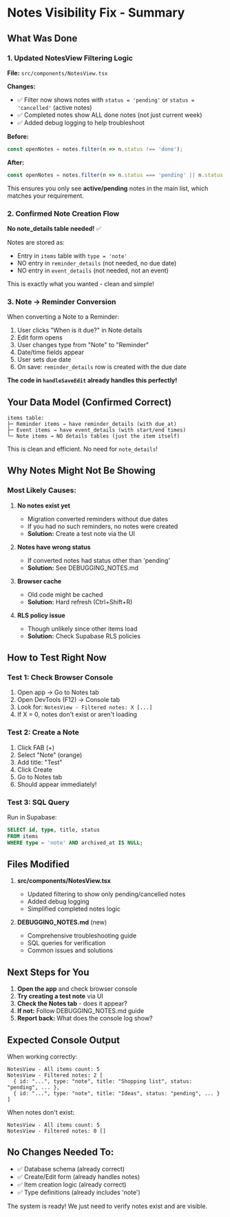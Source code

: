 # Notes Visibility Fix - Summary

## What Was Done

### 1. Updated NotesView Filtering Logic

**File:** `src/components/NotesView.tsx`

**Changes:**
- ✅ Filter now shows notes with `status = 'pending'` or `status = 'cancelled'` (active notes)
- ✅ Completed notes show ALL done notes (not just current week)
- ✅ Added debug logging to help troubleshoot

**Before:**
```typescript
const openNotes = notes.filter(n => n.status !== 'done');
```

**After:**
```typescript
const openNotes = notes.filter(n => n.status === 'pending' || n.status === 'cancelled');
```

This ensures you only see **active/pending** notes in the main list, which matches your requirement.

### 2. Confirmed Note Creation Flow

**No note_details table needed!** ✅

Notes are stored as:
- Entry in `items` table with `type = 'note'`
- NO entry in `reminder_details` (not needed, no due date)
- NO entry in `event_details` (not needed, not an event)

This is exactly what you wanted - clean and simple!

### 3. Note → Reminder Conversion

When converting a Note to a Reminder:
1. User clicks "When is it due?" in Note details
2. Edit form opens
3. User changes type from "Note" to "Reminder"
4. Date/time fields appear
5. User sets due date
6. On save: `reminder_details` row is created with the due date

**The code in `handleSaveEdit` already handles this perfectly!**

## Your Data Model (Confirmed Correct)

```
items table:
├─ Reminder items → have reminder_details (with due_at)
├─ Event items → have event_details (with start/end times)
└─ Note items → NO details tables (just the item itself)
```

This is clean and efficient. No need for `note_details`!

## Why Notes Might Not Be Showing

### Most Likely Causes:

1. **No notes exist yet**
   - Migration converted reminders without due dates
   - If you had no such reminders, no notes were created
   - **Solution:** Create a test note via the UI

2. **Notes have wrong status**
   - If converted notes had status other than 'pending'
   - **Solution:** See DEBUGGING_NOTES.md

3. **Browser cache**
   - Old code might be cached
   - **Solution:** Hard refresh (Ctrl+Shift+R)

4. **RLS policy issue**
   - Though unlikely since other items load
   - **Solution:** Check Supabase RLS policies

## How to Test Right Now

### Test 1: Check Browser Console
1. Open app → Go to Notes tab
2. Open DevTools (F12) → Console tab
3. Look for: `NotesView - Filtered notes: X [...]`
4. If X = 0, notes don't exist or aren't loading

### Test 2: Create a Note
1. Click FAB (+)
2. Select "Note" (orange)
3. Add title: "Test"
4. Click Create
5. Go to Notes tab
6. Should appear immediately!

### Test 3: SQL Query
Run in Supabase:
```sql
SELECT id, type, title, status 
FROM items 
WHERE type = 'note' AND archived_at IS NULL;
```

## Files Modified

1. **src/components/NotesView.tsx**
   - Updated filtering to show only pending/cancelled notes
   - Added debug logging
   - Simplified completed notes logic

2. **DEBUGGING_NOTES.md** (new)
   - Comprehensive troubleshooting guide
   - SQL queries for verification
   - Common issues and solutions

## Next Steps for You

1. **Open the app** and check browser console
2. **Try creating a test note** via UI
3. **Check the Notes tab** - does it appear?
4. **If not:** Follow DEBUGGING_NOTES.md guide
5. **Report back:** What does the console log show?

## Expected Console Output

When working correctly:
```
NotesView - All items count: 5
NotesView - Filtered notes: 2 [
  { id: "...", type: "note", title: "Shopping list", status: "pending", ... },
  { id: "...", type: "note", title: "Ideas", status: "pending", ... }
]
```

When notes don't exist:
```
NotesView - All items count: 5
NotesView - Filtered notes: 0 []
```

## No Changes Needed To:

- ✅ Database schema (already correct)
- ✅ Create/Edit form (already handles notes)
- ✅ Item creation logic (already correct)
- ✅ Type definitions (already includes 'note')

The system is ready! We just need to verify notes exist and are visible.
